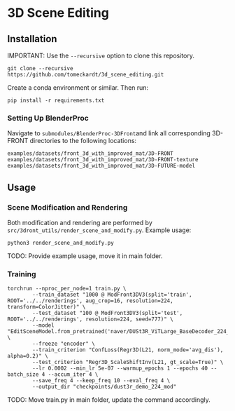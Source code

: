 # 3D Scene Editing

## Installation
IMPORTANT: Use the `--recursive` option to clone this repository.
```
git clone --recursive https://github.com/tomeckardt/3d_scene_editing.git
```
Create a conda environment or similar. Then run:
```
pip install -r requirements.txt
```

### Setting Up BlenderProc
Navigate to `submodules/BlenderProc-3DFront`and link all corresponding 3D-FRONT directories to the following locations:
```
examples/datasets/front_3d_with_improved_mat/3D-FRONT
examples/datasets/front_3d_with_improved_mat/3D-FRONT-texture
examples/datasets/front_3d_with_improved_mat/3D-FUTURE-model
```

## Usage
### Scene Modification and Rendering
Both modification and rendering are performed by `src/3dront_utils/render_scene_and_modify.py`. Example usage:
```
python3 render_scene_and_modify.py
```

TODO: Provide example usage, move it in main folder.

### Training
```
torchrun --nproc_per_node=1 train.py \
        --train_dataset "1000 @ ModFront3DV3(split='train', ROOT='../../renderings', aug_crop=16, resolution=224, transform=ColorJitter)" \
        --test_dataset "100 @ ModFront3DV3(split='test', ROOT='../../renderings', resolution=224, seed=777)" \
        --model "EditSceneModel.from_pretrained('naver/DUSt3R_ViTLarge_BaseDecoder_224_linear')" \
        --freeze "encoder" \
        --train_criterion "ConfLoss(Regr3D(L21, norm_mode='avg_dis'), alpha=0.2)" \
        --test_criterion "Regr3D_ScaleShiftInv(L21, gt_scale=True)" \
        --lr 0.0002 --min_lr 5e-07 --warmup_epochs 1 --epochs 40 --batch_size 4 --accum_iter 4 \
        --save_freq 4 --keep_freq 10 --eval_freq 4 \
        --output_dir "checkpoints/dust3r_demo_224_mod"
```
TODO: Move train.py in main folder, update the command accordingly.
